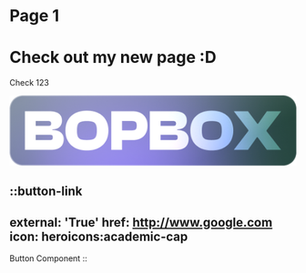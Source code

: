 # Page 1

# Check out my new page \:D

Check 123

![bopbox.png](/bopbox.png)

::button-link
---
external: 'True'
href: http://www.google.com
icon: heroicons:academic-cap
---
Button Component
::
